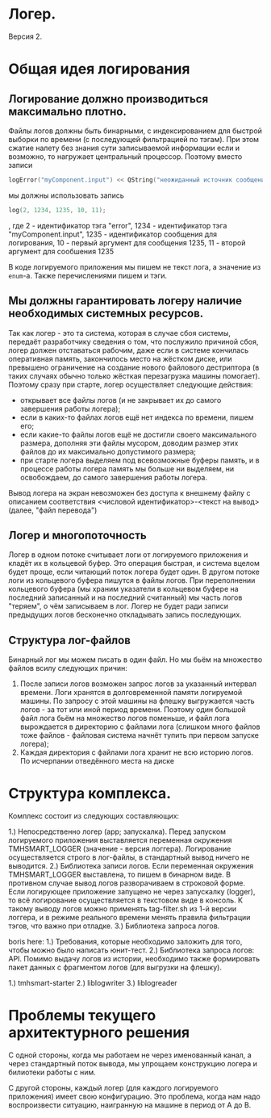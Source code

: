 # Логер.

Версия 2.

# Общая идея логирования

## Логирование должно производиться максимально плотно.
Файлы логов должны быть бинарными, с индексированием для быстрой выборки по времени (с последующей фильтрацией по тэгам).
При этом сжатие налету без знания сути записываемой информации если и возможно, то нагружает центральный процессор.
Поэтому вместо записи
```c++
logError("myComponent.input") << QString("неожиданный источник сообщения: %1 вместо ожидаемого %2").arg(10).arg(11);
```
мы должны использовать запись
``` c++
log(2, 1234, 1235, 10, 11);
```
, где
	2 - идентификатор тэга "error",
	1234 - идентификатор тэга "myComponent.input",
	1235 - идентификатор сообщения для логирования,
	10 - первый аргумент для сообщения 1235,
	11 - второй аргумент для сообшения 1235

В коде логируемого приложения мы пишем не текст лога, а значение из `enum`-а. Также перечислениями пишем и тэги.

## Мы должны гарантировать логеру наличие необходимых системных ресурсов.
Так как логер - это та система, которая в случае сбоя системы, передаёт разработчику сведения о том, что послужило причиной сбоя, логер должен отставаться рабочим, даже если в системе кончилась оперативная память, закончилось место на жёстком диске, или превышено ограничение на создание нового файлового дестриптора (в таких случаях обычно только жёсткая перезагрузка машины помогает).
Поэтому сразу при старте, логер осуществляет следующие действия:
* открывает все файлы логов (и не закрывает их до самого завершения работы логера);
* если в каких-то файлах логов ещё нет индекса по времени, пишем его;
* если какие-то файлы логов ещё не достигли своего максимального размера, дополняя эти файлы мусором, доводим размер этих файлов до их максимально допустимого размера;
* при старте логера выделяем под всевозможные буферы память, и в процессе работы логера память мы больше ни выделяем, ни освобождаем, до самого завершения работы логера.

Вывод логера на экран невозможен без доступа к внешнему файлу с описанием соответствия <числовой идентификатор>-<текст на вывод>(далее, "файл перевода")

## Логер и многопоточность
Логер в одном потоке считывает логи от логируемого приложения и кладёт их в кольцевой буфер. Это операция быстрая, и система вцелом будет проще, если читающий поток логера будет один. В другом потоке логи из кольцевого буфера пишутся в файлы логов.
При переполнении кольцевого буфера (мы храним указатели в кольцевом буфере на последний записанный и на последний считанный) мы часть логов "теряем", о чём записываем в лог. Логер не будет ради записи предыдущих логов бесконечно откладывать запись последующих.

## Структура лог-файлов
Бинарный лог мы можем писать в один файл. Но мы бьём на множество файлов всилу следующих причин:
1. После записи логов возможен запрос логов за указанный интервал времени. Логи хранятся в долговременной памяти логируемой машины. По запросу с этой машины на флешку выгружается часть логов - за тот или иной период времени. Поэтому один большой файл лога бьём на множество логов поменьше, и файл лога вырождается в директорию с файлами лога (слишком много файлов тоже файлов - файловая система начнёт тупить при первом запуске логера);
2. Каждая директория с файлами лога хранит не всю историю логов. По исчерпании отведённого места на диске

Структура комплекса.
====================
Комплекс состоит из следующих составляющих:

1.) Непосредственно логер (app; запускалка). Перед запуском логируемого приложения выставляется переменная окружения TMHSMART_LOGGER (значение - версия логгера). Логирование осуществляется строго в лог-файлы, в стандартный вывод ничего не выводится.
2.) Библиотека записи логов. Если переменная окружения TMHSMART_LOGGER выставлена, то пишем в бинарном виде. В противном случае вывод логов разворачиваем в строковой форме.
	Если логирующее приложение запущено не через запускалку (logger), то всё логирование осуществляется в текстовом виде в консоль. К такому выводу логов можно применять tag-filter.sh из 1-й версии логгера, и в режиме реального времени менять правила фильтрации тэгов, что важно при отладке.
3.) Библиотека запроса логов.

boris here:
1.) Требования, которые необходимо заложить для того, чтобы можно было написать юнит-тест.
2.) Библиотека запроса логов: API. Помимо выдачу логов из истории, необходимо также формировать пакет данных с фрагментом логов (для выгрузки на флешку).


1.) tmhsmart-starter
2.) liblogwriter
3.) liblogreader

Проблемы текущего архитектурного решения
========================================
С одной стороны, когда мы работаем не через именованный канал, а через стандартный поток вывода, мы упрощаем конструкцию логера и билиотеки работы с ним.

С другой стороны, каждый логер (для каждого логируемого приложения) имеет свою конфигурацию. Это проблема, когда нам надо воспроизвести ситуацию, наигранную на машине в период от A до B.
